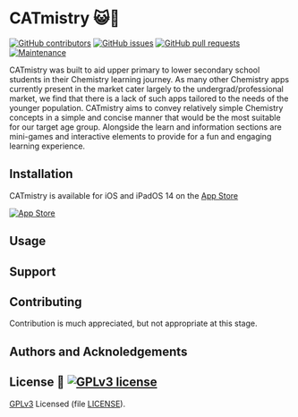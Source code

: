 # CATmistry 😺🧪

[![GitHub contributors](https://img.shields.io/github/contributors/swiftaccelerator2020/CATmistry)](https://github.com/swiftaccelerator2020/graphs/contributors)
[![GitHub issues](https://img.shields.io/github/issues/swiftaccelerator2020/CATmistry)](https://github.com/swiftaccelerator2020/issues)
[![GitHub pull requests](https://img.shields.io/github/issues-pr/swiftaccelerator2020/CATmistry)](https://github.com/swiftaccelerator2020/pull)
[![Maintenance](https://img.shields.io/badge/Maintained%3F-yes-green.svg)](https://github.com/swiftaccelerator2020/CATmistry/graphs/commit-activity)

CATmistry was built to aid upper primary to lower secondary school students in their Chemistry learning journey. As many other Chemistry apps currently present in the market cater largely to the undergrad/professional market, we find that there is a lack of such apps tailored to the needs of the younger population. CATmistry aims to convey relatively simple Chemistry concepts in a simple and concise manner that would be the most suitable for our target age group. Alongside the learn and information sections are mini-games and interactive elements to provide for a fun and engaging learning experience.

## Installation
CATmistry is available for iOS and iPadOS 14 on the [App Store]()

[![App Store](https://upload.wikimedia.org/wikipedia/commons/3/3c/Download_on_the_App_Store_Badge.svg)]()

## Usage


## Support


## Contributing
Contribution is much appreciated, but not appropriate at this stage.

## Authors and Acknoledgements


## License 📜 [![GPLv3 license](https://img.shields.io/badge/License-GPLv3-blue.svg)](LICENSE)
[GPLv3](https://www.gnu.org/licenses/gpl-3.0.en.html) Licensed (file [LICENSE](LICENSE)).
